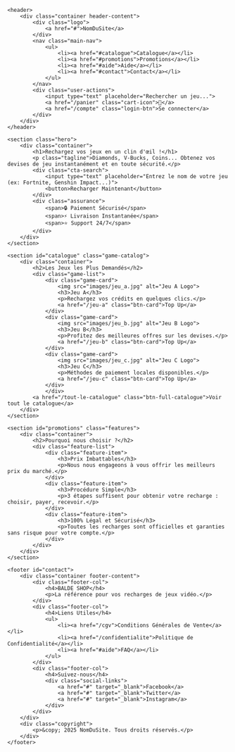 <!DOCTYPE html>
<html lang="fr">
<head>
    <meta charset="UTF-8">
    <meta name="viewport" content="width=device-width, initial-scale=1.0">
    <title>BALSE SHOP et Sécurisé pour Vos Jeux Vidéo Préférés</title>
    <link rel="stylesheet" href="style.css"> </head>
<body>

    <header>
        <div class="container header-content">
            <div class="logo">
                <a href="#">NomDuSite</a>
            </div>
            <nav class="main-nav">
                <ul>
                    <li><a href="#catalogue">Catalogue</a></li>
                    <li><a href="#promotions">Promotions</a></li>
                    <li><a href="#aide">Aide</a></li>
                    <li><a href="#contact">Contact</a></li>
                </ul>
            </nav>
            <div class="user-actions">
                <input type="text" placeholder="Rechercher un jeu...">
                <a href="/panier" class="cart-icon">🛒</a>
                <a href="/compte" class="login-btn">Se connecter</a>
            </div>
        </div>
    </header>

    <section class="hero">
        <div class="container">
            <h1>Rechargez vos jeux en un clin d'œil !</h1>
            <p class="tagline">Diamonds, V-Bucks, Coins... Obtenez vos devises de jeu instantanément et en toute sécurité.</p>
            <div class="cta-search">
                <input type="text" placeholder="Entrez le nom de votre jeu (ex: Fortnite, Genshin Impact...)">
                <button>Recharger Maintenant</button>
            </div>
            <div class="assurance">
                <span>🔒 Paiement Sécurisé</span>
                <span>⚡ Livraison Instantanée</span>
                <span>⭐ Support 24/7</span>
            </div>
        </div>
    </section>

    <section id="catalogue" class="game-catalog">
        <div class="container">
            <h2>Les Jeux les Plus Demandés</h2>
            <div class="game-list">
                <div class="game-card">
                    <img src="images/jeu_a.jpg" alt="Jeu A Logo">
                    <h3>Jeu A</h3>
                    <p>Rechargez vos crédits en quelques clics.</p>
                    <a href="/jeu-a" class="btn-card">Top Up</a>
                </div>
                <div class="game-card">
                    <img src="images/jeu_b.jpg" alt="Jeu B Logo">
                    <h3>Jeu B</h3>
                    <p>Profitez des meilleures offres sur les devises.</p>
                    <a href="/jeu-b" class="btn-card">Top Up</a>
                </div>
                <div class="game-card">
                    <img src="images/jeu_c.jpg" alt="Jeu C Logo">
                    <h3>Jeu C</h3>
                    <p>Méthodes de paiement locales disponibles.</p>
                    <a href="/jeu-c" class="btn-card">Top Up</a>
                </div>
                </div>
            <a href="/tout-le-catalogue" class="btn-full-catalogue">Voir tout le catalogue</a>
        </div>
    </section>

    <section id="promotions" class="features">
        <div class="container">
            <h2>Pourquoi nous choisir ?</h2>
            <div class="feature-list">
                <div class="feature-item">
                    <h3>Prix Imbattables</h3>
                    <p>Nous nous engageons à vous offrir les meilleurs prix du marché.</p>
                </div>
                <div class="feature-item">
                    <h3>Procédure Simple</h3>
                    <p>3 étapes suffisent pour obtenir votre recharge : choisir, payer, recevoir.</p>
                </div>
                <div class="feature-item">
                    <h3>100% Légal et Sécurisé</h3>
                    <p>Toutes les recharges sont officielles et garanties sans risque pour votre compte.</p>
                </div>
            </div>
        </div>
    </section>

    <footer id="contact">
        <div class="container footer-content">
            <div class="footer-col">
                <h4>BALDE SHOP</h4>
                <p>La référence pour vos recharges de jeux vidéo.</p>
            </div>
            <div class="footer-col">
                <h4>Liens Utiles</h4>
                <ul>
                    <li><a href="/cgv">Conditions Générales de Vente</a></li>
                    <li><a href="/confidentialite">Politique de Confidentialité</a></li>
                    <li><a href="#aide">FAQ</a></li>
                </ul>
            </div>
            <div class="footer-col">
                <h4>Suivez-nous</h4>
                <div class="social-links">
                    <a href="#" target="_blank">Facebook</a>
                    <a href="#" target="_blank">Twitter</a>
                    <a href="#" target="_blank">Instagram</a>
                </div>
            </div>
        </div>
        <div class="copyright">
            <p>&copy; 2025 NomDuSite. Tous droits réservés.</p>
        </div>
    </footer>

</body>
</html>

